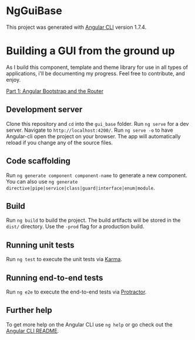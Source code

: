 


# NgGuiBase

This project was generated with [Angular CLI](https://github.com/angular/angular-cli) version 1.7.4.

# Building a GUI from the ground up

As I build this component, template and theme library for use in all types of applications, i'll be documenting my progress. Feel free to contribute, and enjoy.

[Part 1: Angular Bootstrap and the Router](https://github.com/b3lac/gui_base/blob/master/part1.md) 

## Development server

Clone this repository and `cd` into the `gui_base` folder. 
Run `ng serve` for a dev server. Navigate to `http://localhost:4200/`. Run `ng serve -o` to have Angular-cli open the project on your browser. The app will automatically reload if you change any of the source files.

## Code scaffolding

Run `ng generate component component-name` to generate a new component. You can also use `ng generate directive|pipe|service|class|guard|interface|enum|module`.

## Build

Run `ng build` to build the project. The build artifacts will be stored in the `dist/` directory. Use the `-prod` flag for a production build.

## Running unit tests

Run `ng test` to execute the unit tests via [Karma](https://karma-runner.github.io).

## Running end-to-end tests

Run `ng e2e` to execute the end-to-end tests via [Protractor](http://www.protractortest.org/).

## Further help

To get more help on the Angular CLI use `ng help` or go check out the [Angular CLI README](https://github.com/angular/angular-cli/blob/master/README.md).
